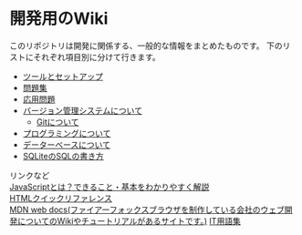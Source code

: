 # 開発用のWiki

このリポジトリは開発に関係する、一般的な情報をまとめたものです。
下のリストにそれぞれ項目別に分けて行きます。

- [ツールとセットアップ](tools-setup.md)
- [問題集](exercise/js.md)
- [応用問題](exercise/js-advanced.md)
- [バージョン管理システムについて](version-control.md)
    - [Gitについて](git.md)
- [プログラミングについて](base-knowledge.md)
- [データーベースについて](database.md)
- [SQLiteのSQLの書き方](sqlite-syntax.md)

リンクなど\
[JavaScriptとは？できること・基本をわかりやすく解説](https://www.kagoya.jp/howto/webhomepage/javascript/)\
[HTMLクイックリファレンス](http://www.htmq.com)\
[MDN web docs(ファイアーフォックスブラウザを制作している会社のウェブ開発についてのWikiやチュートリアルがあるサイトです。)](https://developer.mozilla.org/ja/docs/Web/JavaScript)
[IT用語集](http://e-words.jp)
